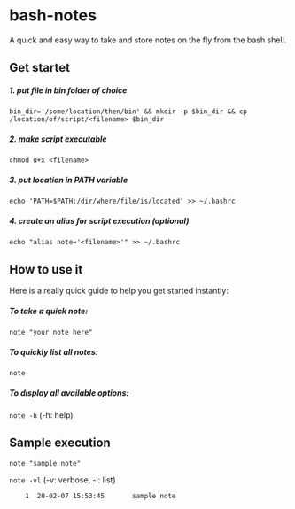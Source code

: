 # bash-notes
A quick and easy way to take and store notes on the fly from the bash shell.

## Get startet
##### 1. put file in bin folder of choice
`bin_dir='/some/location/then/bin' && mkdir -p $bin_dir && cp /location/of/script/<filename> $bin_dir`

##### 2. make script executable
`chmod u+x <filename>`

##### 3. put location in PATH variable
`echo 'PATH=$PATH:/dir/where/file/is/located' >> ~/.bashrc`

##### 4. create an alias for script execution (optional)
`echo "alias note='<filename>'" >> ~/.bashrc`

## How to use it
Here is a really quick guide to help you get started instantly:

##### To take a quick note:
`note "your note here"`

##### To quickly list all notes:
`note`

##### To display all available options:
`note -h` (-h: help)

## Sample execution
`note "sample note"`

`note -vl` (-v: verbose, -l: list)

`    1  20-02-07 15:53:45       sample note`

